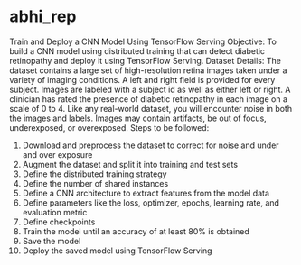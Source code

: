# abhi_rep

Train and Deploy a CNN Model Using TensorFlow Serving
Objective: To build a CNN model using distributed training that can detect diabetic retinopathy and
deploy it using TensorFlow Serving.
Dataset Details:
The dataset contains a large set of high-resolution retina images taken under a variety of imaging
conditions. A left and right field is provided for every subject. Images are labeled with a subject id as
well as either left or right. A clinician has rated the presence of diabetic retinopathy in each image on
a scale of 0 to 4. Like any real-world dataset, you will encounter noise in both the images and labels.
Images may contain artifacts, be out of focus, underexposed, or overexposed.
Steps to be followed:
1. Download and preprocess the dataset to correct for noise and under and over exposure
2. Augment the dataset and split it into training and test sets
3. Define the distributed training strategy
4. Define the number of shared instances
5. Define a CNN architecture to extract features from the model data
6. Define parameters like the loss, optimizer, epochs, learning rate, and evaluation metric
7. Define checkpoints
8. Train the model until an accuracy of at least 80% is obtained
9. Save the model
10. Deploy the saved model using TensorFlow Serving
